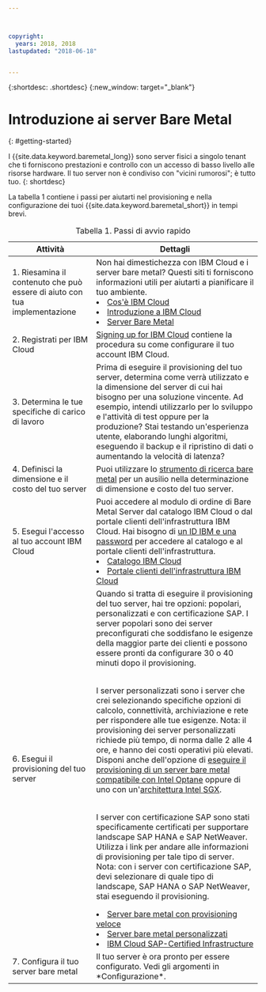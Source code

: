 ```yaml
---



copyright:
  years: 2018, 2018
lastupdated: "2018-06-18"


---
```


{:shortdesc: .shortdesc}
{:new_window: target="_blank"}

# Introduzione ai server Bare Metal
{: #getting-started}

I {{site.data.keyword.baremetal_long}} sono server fisici a singolo tenant che ti forniscono prestazioni e controllo con un accesso di basso livello alle risorse hardware. Il tuo server non è condiviso con "vicini rumorosi"; è tutto tuo.
{: shortdesc}

La tabella 1 contiene i passi per aiutarti nel provisioning e nella configurazione dei tuoi {{site.data.keyword.baremetal_short}} in tempi brevi.
<table>
   <CAPTION>Tabella 1. Passi di avvio rapido</CAPTION>
   <THEAD>
   <TR>
   <th>Attività</th>
   <th>Dettagli</th>
   </TR>
   </THEAD>
   <TBODY>
   <tr>
   <td>1. Riesamina il contenuto che può essere di aiuto con tua implementazione</td>
   <td>Non hai dimestichezza con IBM Cloud e i server bare metal? Questi siti ti forniscono informazioni utili per aiutarti a pianificare il tuo ambiente.
   <li><a href="https://ibm.com/cloud-computing/">Cos'è IBM Cloud</a></li>
   <li><a href="https://ibm.com/cloud/get-started">Introduzione a IBM Cloud</a></li>
   <li><a href="https://www.ibm.com/cloud/bare-metal-servers">Server Bare Metal</a></li>
   </td>
 <tr>
   <td>2. Registrati per IBM Cloud</td>
   <td><a href="https://console.bluemix.net/docs/admin/adminpublic.html#signing-up-for-ibm-cloud">Signing up for IBM Cloud</a> contiene la procedura su come configurare il tuo account IBM Cloud.</td>
 <tr>
   <td>3. Determina le tue specifiche di carico di lavoro</td>
   <td>Prima di eseguire il provisioning del tuo server, determina come verrà utilizzato e la dimensione del server di cui hai bisogno per una soluzione vincente. Ad esempio, intendi utilizzarlo per lo sviluppo e l'attività di test oppure per la produzione? Stai testando un'esperienza utente, elaborando lunghi algoritmi, eseguendo il backup e il ripristino di dati o aumentando la velocità di latenza?</td>  
 <tr>
   <td>4. Definisci la dimensione e il costo del tuo server</td>
   <td>Puoi utilizzare lo <a href="https://www.ibm.com/cloud-computing/bluemix/bare-metal-search">strumento di ricerca bare metal</a> per un ausilio nella determinazione di dimensione e costo del tuo server.</td>
 <tr>
   <td>5. Esegui l'accesso al tuo account IBM Cloud</td>
   <td>Puoi accedere al modulo di ordine di Bare Metal Server dal catalogo IBM Cloud o dal portale clienti dell'infrastruttura IBM Cloud. Hai bisogno di <a href="https://console.bluemix.net/docs/customer-portal/getting-started.html#getting-started">un ID IBM e una password</a> per accedere al catalogo e al portale clienti dell'infrastruttura.
   <li><a href="https://console.bluemix.net/catalog/">Catalogo IBM Cloud</a></li>
   <li><a href="https://control.softlayer.com">Portale clienti dell'infrastruttura IBM Cloud</a></li>  
   </td>   
<tr>   
   <td>6. Esegui il provisioning del tuo server</td>
   <td>Quando si tratta di eseguire il provisioning del tuo server, hai tre opzioni: popolari, personalizzati e con certificazione SAP. I server popolari sono dei server preconfigurati che soddisfano le esigenze della maggior parte dei clienti e possono essere pronti da configurare 30 o 40 minuti dopo il provisioning. 
   
     
<br>I server personalizzati sono i server che crei selezionando specifiche opzioni di calcolo, connettività, archiviazione e rete per rispondere alle tue esigenze. Nota: il provisioning dei server personalizzati richiede più tempo, di norma dalle 2 alle 4 ore, e hanno dei costi operativi più elevati. Disponi anche dell'opzione di <a href="bm_provision_ssd.html">eseguire il provisioning di un server bare metal compatibile con Intel Optane</a> oppure di uno con un'<a href="bare-metal-provision-SGX.html">architettura Intel SGX</a>. 
     
<br>I server con certificazione SAP sono stati specificamente certificati per supportare landscape SAP HANA e SAP NetWeaver.
Utilizza i link per andare alle informazioni di provisioning per tale tipo di server. Nota: con i server con certificazione SAP, devi selezionare di quale tipo di landscape, SAP HANA o SAP NetWeaver, stai eseguendo il provisioning.  
  <li><a href="baremetal-provision-popular.html">Server bare metal con provisioning veloce</a></li>
  <li><a href="baremetal-provision.html">Server bare metal personalizzati</a></li>
  <li><a href="bare-metal-sap-applications.html">IBM Cloud SAP-Certified Infrastructure</a></li>
  </td>
 <tr>
   <td>7. Configura il tuo server bare metal</td>
   <td>Il tuo server è ora pronto per essere configurato. Vedi gli argomenti in *Configurazione*.</td>
   </td>
   </tr>
   </TBODY>
   </table>
